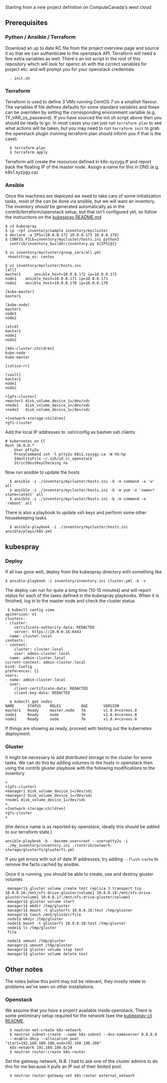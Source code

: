 Starting from a new project definition on ComputeCanada's west cloud

## Prerequisites
### Python / Ansible / Terraform
Download an up to date RC file from the project overview page and source it so
that we can authenticate to the openstack API. Terraform will need a few extra
variables as well. There's an init script in the root of this repository which
will look for openrc.sh with the correct variables for project etc. and will
prompt you for your openstack credentials

```
  . init.sh
```

### Terraform

Terraform is used to define 3 VMs running CentOS 7 on a smallish flavour. The
variables.tf file defines defaults for some standard variables and these can be
overriden by setting the corresponding environment variable (e.g.
TF_VAR_os_password). If you have sourced the init.sh script above then you
should be ready to go. In most cases you can just run `terraform plan` to see
what actions will be taken, but you may need to run `terraform init` to grab the
openstack plugin (running terraform plan should inform you if that is the case).

```
  $ terraform plan
  $ terraform apply
```

Terraform will create the resources defined in k8s-syzygy.tf and report back the
floating IP of the master node. Assign a name for this in DNS (e.g.
k8s1.syzygy.ca)

### Ansible

Once the machines are deployed we need to take care of some initialization
tasks, most of the can be done via ansible, but we will want an inventory. The
inventory *should* be generated automatically as in the
contrib/terraform/openstack setup, but that isn't configured yet, so follow the
instructions on the [kubespray
README.md](https://github.com/kubernetes-incubator/kubespray/blob/master/README.md)

```
$ cd kubespray
$ cp -rpf inventory/sample inventory/mycluster
$ declare -a IPS=(10.0.0.172 10.0.0.171 10.0.0.170)
$ CONFIG_FILE=inventory/mycluster/hosts.ini python3
  contrib/inventory_builder/inventory.py ${IPS[@]}

$ vi inventory/mycluster/group_vars/all.yml
 +bootstrap_os: centos

$ vi inventory/mycluster/hosts.ini
[all]
master1 	 ansible_host=10.0.0.172 ip=10.0.0.172
node1 	 ansible_host=10.0.0.171 ip=10.0.0.171
node2 	 ansible_host=10.0.0.170 ip=10.0.0.170

[kube-master]
master1

[kube-node]
master1
node1
node2

[etcd]
master1
node1
node2

[k8s-cluster:children]
kube-node
kube-master

[calico-rr]

[vault]
master1
node1
node2

+[gfs-cluster]
+master1 disk_volume_device_1=/dev/vdc
+node1   disk_volume_device_1=/dev/vdc
+node2   disk_volume_device_1=/dev/vdc

+[network-storage:children]
+gfs-cluster
```

Add the local IP addresses to .ssh/config as bastien ssh clients
```
# kubernetes on CC
Host 10.0.0.*
    User ptty2u
    ProxyCommand ssh -l ptty2u k8s1.syzygy.ca -W %h:%p
    IdentityFile ~/.ssh/id_cc_openstack
    StrictHostKeyChecking no
```

Now run ansible to update the hosts
```
  $ ansible -i ./inventory/mycluster/hosts.ini -b -m command -a 'w' all
  $ ansible -i ./inventory/mycluster/hosts.ini -b -m yum -a 'name=* state=latest' all
  $ ansible -i ./inventory/mycluster/hosts.ini -b -m command -a 'reboot' all
```

There is also a playbook to update ssh keys and perform some other housekeeping
tasks
``` 
  $ ansible-playbook -i ./inventory/mycluster/hosts.ini ansible/plays/k8s.yml
```

## kubespray

### Deploy
If all has gone well, deploy from the kubespray directory with something like
```
$ ansible-playbook -i inventory/inventory.ini cluster.yml -b -v
```

The deploy can run for quite a long time (10-15 minutes) and will report status
for each of the tasks defined in the kubespray playbooks. When it is finished,
log in to the master node and check the cluster status

```
 $ kubectl config view
apiVersion: v1
clusters:
- cluster:
    certificate-authority-data: REDACTED
    server: https://10.0.0.16:6443
  name: cluster.local
contexts:
- context:
    cluster: cluster.local
    user: admin-cluster.local
  name: admin-cluster.local
current-context: admin-cluster.local
kind: Config
preferences: {}
users:
- name: admin-cluster.local
  user:
    client-certificate-data: REDACTED
    client-key-data: REDACTED

  $ kubectl get nodes
NAME      STATUS    ROLES         AGE       VERSION
master1   Ready     master,node   7m        v1.8.4+coreos.0
node1     Ready     node          7m        v1.8.4+coreos.0
node2     Ready     node          7m        v1.8.4+coreos.0
```

If things are showing as ready, proceed with testing out the kubernetes
deployment.

### Gluster

It might be necessary to add distributed storage to the cluster for some
tasks. We can do this by adding volumes to the hosts in openstack then using
the contrib gluster playbook with the following modifications to the
inventory
```
+
+[gfs-cluster]
+manager1 disk_volume_device_1=/dev/sdc
+manager2 disk_volume_device_1=/dev/sdc
+node1 disk_volume_device_1=/dev/sdc
+
+[network-storage:children]
+gfs-cluster
+
```
(the device name is as reported by openstack, ideally this should be added to
our terraform state.)

```
ansible-playbook -b --become-user=root --user=ptty2u -i
../my_inventory/inventory.ini ./contrib/network-storage/glusterfs/glusterfs.yml
```

If you get errors with out of date IP addresses, try adding `--flush-cache` to
remove the facts cached by ansible.

Once it is running, you should be able to create, use and destroy gluster
volumes
```
 manager1$ gluster volume create test replica 3 transport tcp 10.0.0.16:/mnt/xfs-drive-gluster/volume1 10.0.0.18:/mnt/xfs-drive-gluster/volume1 10.0.0.17:/mnt/xfs-drive-gluster/volume1
 manager1$ gluster volume start
 manager1$ mkdir /tmp/gluster
 manager1$ mount -t glusterfs 10.0.0.16:test /tmp/gluster
 manager1$ touch /mnt/gluster/file
 node1$ mkdir /tmp/gluster
 node1$ mount -t glusterfs 10.0.0.18:test /tmp/gluster
 node1$ ls /tmp/gluster
 file
 
 node1$ umount /tmp/gluster
 manager1$ umount /tmp/gluster
 manager1$ gluster volume stop test
 manager1$ gluster volume delete test
 ```


## Other notes

The notes below this point may not be relevant, they mostly relate to problems
we've seen on other installations.

### Openstack

We assume that you have a project available inside openstack. There is some
preliminary setup required for the network (see the [kubespray-cli
README](https://github.com/kubespray/kubespray-cli).
```
  $ neutron net-create k8s-network
  $ neutron subnet-create --name k8s-subnet --dns-nameserver 8.8.8.8
  --enable-dhcp --allocation_pool "start=192.168.180.100,end=192.168.180.200"
  k8s-network 192.168.180.0/24
  $ neutron router-create k8s-router
```

Set the gateway network, N.B. I had to ask one of the cluster admins to do this
for me because it pulls an IP out of their limited pool.
```
  $ neutron router-gateway-set k8s-router external_network
```

